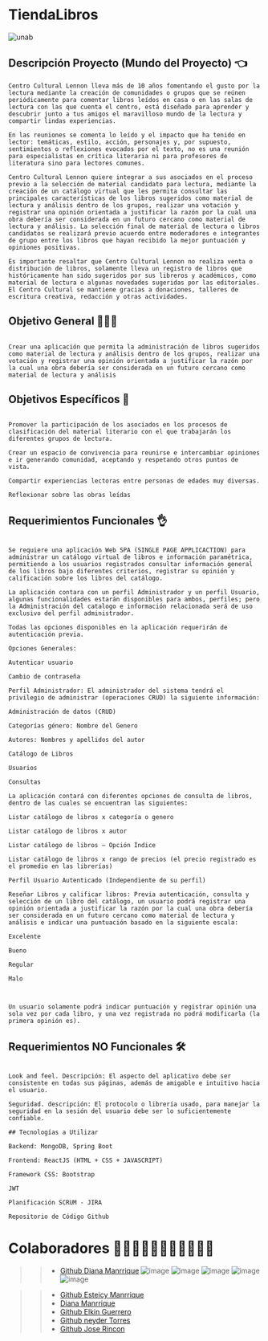 # TiendaLibros


![unab](https://user-images.githubusercontent.com/85587286/205414621-a0d72eca-756b-4392-8587-9c74293365de.gif)
 
 

## Descripción Proyecto (Mundo del Proyecto) 👈

 

~~~~
Centro Cultural Lennon lleva más de 10 años fomentando el gusto por la lectura mediante la creación de comunidades o grupos que se reúnen periódicamente para comentar libros leídos en casa o en las salas de lectura con las que cuenta el centro, está diseñado para aprender y descubrir junto a tus amigos el maravilloso mundo de la lectura y compartir lindas experiencias. 

En las reuniones se comenta lo leído y el impacto que ha tenido en lector: temáticas, estilo, acción, personajes y, por supuesto, sentimientos o reflexiones evocados por el texto, no es una reunión para especialistas en crítica literaria ni para profesores de literatura sino para lectores comunes. 

Centro Cultural Lennon quiere integrar a sus asociados en el proceso previo a la selección de material candidato para lectura, mediante la creación de un catálogo virtual que les permita consultar las principales características de los libros sugeridos como material de lectura y análisis dentro de los grupos, realizar una votación y registrar una opinión orientada a justificar la razón por la cual una obra debería ser considerada en un futuro cercano como material de lectura y análisis. La selección final de material de lectura o libros candidatos se realizará previo acuerdo entre moderadores e integrantes de grupo entre los libros que hayan recibido la mejor puntuación y opiniones positivas. 

Es importante resaltar que Centro Cultural Lennon no realiza venta o distribución de libros, solamente lleva un registro de libros que históricamente han sido sugeridos por sus libreros y académicos, como material de lectura o algunas novedades sugeridas por las editoriales. El Centro Cultural se mantiene gracias a donaciones, talleres de escritura creativa, redacción y otras actividades. 

 ~~~~

## Objetivo General 🏁🏁🏁

 ~~~~

Crear una aplicación que permita la administración de libros sugeridos como material de lectura y análisis dentro de los grupos, realizar una votación y registrar una opinión orientada a justificar la razón por la cual una obra debería ser considerada en un futuro cercano como material de lectura y análisis 

~~~~
 

## Objetivos Específicos 📑

 ~~~~

Promover la participación de los asociados en los procesos de clasificación del material literario con el que trabajarán los diferentes grupos de lectura. 

Crear un espacio de convivencia para reunirse e intercambiar opiniones e ir generando comunidad, aceptando y respetando otros puntos de vista. 

Compartir experiencias lectoras entre personas de edades muy diversas. 

Reflexionar sobre las obras leídas 

~~~~ 
 

## Requerimientos Funcionales 👌

 ~~~~

Se requiere una aplicación Web SPA (SINGLE PAGE APPLICACTION) para administrar un catálogo virtual de libros e información paramétrica, permitiendo a los usuarios registrados consultar información general de los libros bajo diferentes criterios, registrar su opinión y calificación sobre los libros del catálogo. 

La aplicación contara con un perfil Administrador y un perfil Usuario, algunas funcionalidades estarán disponibles para ambos, perfiles; pero la Administración del catalogo e información relacionada será de uso exclusivo del perfil administrador. 

Todas las opciones disponibles en la aplicación requerirán de autenticación previa. 

Opciones Generales:  

Autenticar usuario 

Cambio de contraseña 

Perfil Administrador: El administrador del sistema tendrá el privilegio de administrar (operaciones CRUD) la siguiente información: 

Administración de datos (CRUD) 

Categorías género: Nombre del Genero 

Autores: Nombres y apellidos del autor 

Catálogo de Libros 

Usuarios 

Consultas 

La aplicación contará con diferentes opciones de consulta de libros, dentro de las cuales se encuentran las siguientes: 

Listar catálogo de libros x categoría o genero 

Listar catálogo de libros x autor 

Listar catálogo de libros – Opción Índice 

Listar catálogo de libros x rango de precios (el precio registrado es el promedio en las librerías) 

Perfil Usuario Autenticado (Independiente de su perfil) 

Reseñar Libros y calificar libros: Previa autenticación, consulta y selección de un libro del catálogo, un usuario podrá registrar una opinión orientada a justificar la razón por la cual una obra debería ser considerada en un futuro cercano como material de lectura y análisis e indicar una puntuación basado en la siguiente escala: 

Excelente 

Bueno 

Regular 

Malo 

 

Un usuario solamente podrá indicar puntuación y registrar opinión una sola vez por cada libro, y una vez registrada no podrá modificarla (la primera opinión es). 

 ~~~~
## Requerimientos NO Funcionales 🛠️

 ~~~~

Look and feel. Descripción: El aspecto del aplicativo debe ser consistente en todas sus páginas, además de amigable e intuitivo hacia el usuario. 

Seguridad. descripción: El protocolo o librería usado, para manejar la seguridad en la sesión del usuario debe ser lo suficientemente confiable. 

## Tecnologías a Utilizar 

Backend: MongoDB, Spring Boot 

Frontend: ReactJS (HTML + CSS + JAVASCRIPT) 

Framework CSS: Bootstrap 

JWT 

Planificación SCRUM - JIRA 

Repositorio de Código Github 

~~~~
 
# Colaboradores  🏁🏁🏁🏁🏁🏁🏁🏁🏁🏁🏁


>> * [Github Diana Manrrique]()  ![image](https://user-images.githubusercontent.com/85587286/205419635-c4146fd2-1ef2-48a7-9ea4-0d89fcd9c9b8.png) ![image](https://user-images.githubusercontent.com/85587286/205419642-d1d70ff2-a0fc-4d9a-944a-ce1e4d83b3c3.png) ![image](https://user-images.githubusercontent.com/85587286/205419673-df816e64-b4f1-4321-9029-a66d6052f1a9.png) ![image](https://user-images.githubusercontent.com/85587286/205419757-7d7c9103-3c33-4825-98f9-561919711a03.png) ![image](https://user-images.githubusercontent.com/85587286/205419767-753b969b-8850-4166-8e55-ceefc7f885d6.png)


>> * [Github Esteicy Manrrique]()
>> * [Diana Manrrique]()
>> * [Github Elkin Guerrero](https://github.com/elkinguerrero007)
>> * [Github neyder Torres]()
>> * [Github Jose Rincon]()
